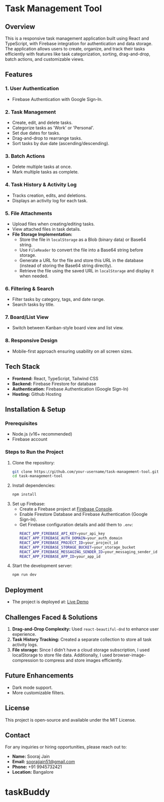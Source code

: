 # Task Management Tool

## Overview

This is a responsive task management application built using React and TypeScript, with Firebase integration for authentication and data storage. The application allows users to create, organize, and track their tasks efficiently with features like task categorization, sorting, drag-and-drop, batch actions, and customizable views.

## Features

### 1. User Authentication

- Firebase Authentication with Google Sign-In.

### 2. Task Management

- Create, edit, and delete tasks.
- Categorize tasks as 'Work' or 'Personal'.
- Set due dates for tasks.
- Drag-and-drop to rearrange tasks.
- Sort tasks by due date (ascending/descending).

### 3. Batch Actions

- Delete multiple tasks at once.
- Mark multiple tasks as complete.

### 4. Task History & Activity Log

- Tracks creation, edits, and deletions.
- Displays an activity log for each task.

### 5. File Attachments

- Upload files when creating/editing tasks.
- View attached files in task details.
- **File Storage Implementation:**
  - Store the file in `localStorage` as a Blob (binary data) or Base64 string.
  - Use `FileReader` to convert the file into a Base64 string before storage.
  - Generate a URL for the file and store this URL in the database (instead of storing the Base64 string directly).
  - Retrieve the file using the saved URL in `localStorage` and display it when needed.

### 6. Filtering & Search

- Filter tasks by category, tags, and date range.
- Search tasks by title.

### 7. Board/List View

- Switch between Kanban-style board view and list view.

### 8. Responsive Design

- Mobile-first approach ensuring usability on all screen sizes.

## Tech Stack

- **Frontend:** React, TypeScript, Tailwind CSS
- **Backend:** Firebase Firestore for database
- **Authentication:** Firebase Authentication (Google Sign-In)
- **Hosting:** Github Hosting

## Installation & Setup

### Prerequisites

- Node.js (v16+ recommended)
- Firebase account

### Steps to Run the Project

1. Clone the repository:
   ```sh
   git clone https://github.com/your-username/task-management-tool.git
   cd task-management-tool
   ```
2. Install dependencies:
   ```sh
   npm install
   ```
3. Set up Firebase:
   - Create a Firebase project at [Firebase Console](https://console.firebase.google.com/).
   - Enable Firestore Database and Firebase Authentication (Google Sign-In).
   - Get Firebase configuration details and add them to `.env`:
     ```sh
     REACT_APP_FIREBASE_API_KEY=your_api_key
     REACT_APP_FIREBASE_AUTH_DOMAIN=your_auth_domain
     REACT_APP_FIREBASE_PROJECT_ID=your_project_id
     REACT_APP_FIREBASE_STORAGE_BUCKET=your_storage_bucket
     REACT_APP_FIREBASE_MESSAGING_SENDER_ID=your_messaging_sender_id
     REACT_APP_FIREBASE_APP_ID=your_app_id
     ```
4. Start the development server:
   ```sh
   npm run dev
   ```

## Deployment

- The project is deployed at: [Live Demo](https://your-deployment-url.com)

## Challenges Faced & Solutions

1. **Drag-and-Drop Complexity:** Used `react-beautiful-dnd` to enhance user experience.
2. **Task History Tracking:** Created a separate collection to store all task activity logs.
3. **File storage:** Since I didn’t have a cloud storage subscription, I used localStorage to store file data. Additionally, I used browser-image-compression to compress and store images efficiently.

## Future Enhancements

- Dark mode support.
- More customizable filters.

## License

This project is open-source and available under the MIT License.

## Contact

For any inquiries or hiring opportunities, please reach out to:

- **Name:** Sooraj Jain
- **Email:** [soorajjain51@gmail.com](mailto:soorajjain51@gmail.com)
- **Phone:** +91 9945732421
- **Location:** Bangalore


# taskBuddy
